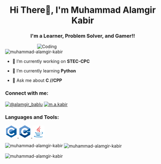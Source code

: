 
<h1 align="center">Hi There👋, I'm Muhammad Alamgir Kabir</h1>
<h3 align="center">I'm a Learner, Problem Solver, and Gamer!!</h3>

<img align="right" alt="Coding" width="400" src="https://i.makeagif.com/media/4-05-2022/FvBVst.gif">

<p align="left"> <img src="https://komarev.com/ghpvc/?username=muhammad-alamgir-kabir&label=Profile%20views&color=0e75b6&style=flat" alt="muhammad-alamgir-kabir" /> </p>

- 🔭 I’m currently working on **STEC-CPC**

- 🌱 I’m currently learning **Python**

- 💬 Ask me about **C //CPP**

<h3 align="left">Connect with me:</h3>
<p align="left">
<a href="https://twitter.com/@alamgir_bablu" target="blank"><img align="center" src="https://raw.githubusercontent.com/rahuldkjain/github-profile-readme-generator/master/src/images/icons/Social/twitter.svg" alt="@alamgir_bablu" height="30" width="40" /></a>
<a href="https://codeforces.com/profile/m.a.kabir" target="blank"><img align="center" src="https://raw.githubusercontent.com/rahuldkjain/github-profile-readme-generator/master/src/images/icons/Social/codeforces.svg" alt="m.a.kabir" height="30" width="40" /></a>
</p>

<h3 align="left">Languages and Tools:</h3>
<p align="left"> <a href="https://www.cprogramming.com/" target="_blank" rel="noreferrer"> <img src="https://raw.githubusercontent.com/devicons/devicon/master/icons/c/c-original.svg" alt="c" width="40" height="40"/> </a> <a href="https://www.w3schools.com/cpp/" target="_blank" rel="noreferrer"> <img src="https://raw.githubusercontent.com/devicons/devicon/master/icons/cplusplus/cplusplus-original.svg" alt="cplusplus" width="40" height="40"/> </a> <a href="https://www.java.com" target="_blank" rel="noreferrer"> <img src="https://raw.githubusercontent.com/devicons/devicon/master/icons/java/java-original.svg" alt="java" width="40" height="40"/> </a> </p>

<p><img align="left" src="https://github-readme-stats.vercel.app/api/top-langs?username=muhammad-alamgir-kabir&show_icons=true&locale=en&layout=compact" alt="muhammad-alamgir-kabir" /></p>

<p>&nbsp;<img align="center" src="https://github-readme-stats.vercel.app/api?username=muhammad-alamgir-kabir&show_icons=true&locale=en" alt="muhammad-alamgir-kabir" /></p>

<p><img align="center" src="https://github-readme-streak-stats.herokuapp.com/?user=muhammad-alamgir-kabir&" alt="muhammad-alamgir-kabir" /></p>
